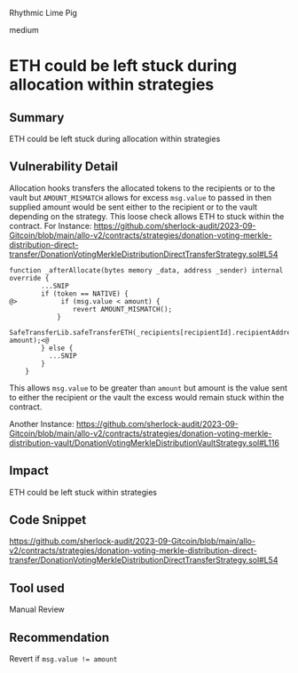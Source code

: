 Rhythmic Lime Pig

medium

# ETH could be left stuck during allocation within strategies
## Summary
ETH could be left stuck during allocation within strategies

## Vulnerability Detail
Allocation hooks transfers the allocated tokens to the recipients or to the vault but `AMOUNT_MISMATCH` allows for excess `msg.value` to passed in then supplied amount would be sent either to the recipient or to the vault depending on the strategy.
This loose check allows ETH to stuck within the contract.
For Instance:
https://github.com/sherlock-audit/2023-09-Gitcoin/blob/main/allo-v2/contracts/strategies/donation-voting-merkle-distribution-direct-transfer/DonationVotingMerkleDistributionDirectTransferStrategy.sol#L54
```solidity
function _afterAllocate(bytes memory _data, address _sender) internal override {
        ...SNIP
        if (token == NATIVE) {
@>           if (msg.value < amount) {
                revert AMOUNT_MISMATCH();
            }
            SafeTransferLib.safeTransferETH(_recipients[recipientId].recipientAddress, amount);<@
        } else {
          ...SNIP
        }
    }
```
This allows `msg.value` to be greater than `amount` but amount is the value sent to either the recipient or the vault the excess would remain stuck within the contract.

Another Instance:
https://github.com/sherlock-audit/2023-09-Gitcoin/blob/main/allo-v2/contracts/strategies/donation-voting-merkle-distribution-vault/DonationVotingMerkleDistributionVaultStrategy.sol#L116

## Impact
ETH could be left stuck within strategies

## Code Snippet
https://github.com/sherlock-audit/2023-09-Gitcoin/blob/main/allo-v2/contracts/strategies/donation-voting-merkle-distribution-direct-transfer/DonationVotingMerkleDistributionDirectTransferStrategy.sol#L54

## Tool used
Manual Review

## Recommendation
Revert if `msg.value != amount`